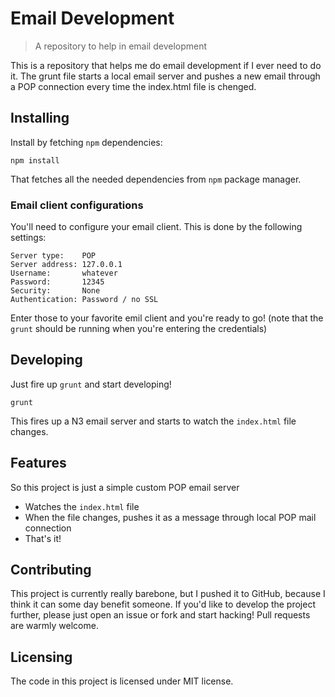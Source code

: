 # Email Development
> A repository to help in email development

This is a repository that helps me do email development if I ever need to do it.
The grunt file starts a local email server and pushes a new email through a POP
connection every time the index.html file is chenged.

## Installing

Install by fetching `npm` dependencies:

```shell
npm install
```

That fetches all the needed dependencies from `npm` package manager.

### Email client configurations

You'll need to configure your email client. This is done by the following
settings:

```
Server type:    POP
Server address: 127.0.0.1
Username:       whatever
Password:       12345
Security:       None
Authentication: Password / no SSL
```

Enter those to your favorite emil client and you're ready to go! (note that
the `grunt` should be running when you're entering the credentials)

## Developing

Just fire up `grunt` and start developing!

```shell
grunt
```

This fires up a N3 email server and starts to watch the `index.html` file
changes.

## Features

So this project is just a simple custom POP email server
* Watches the `index.html` file
* When the file changes, pushes it as a message through local POP mail
  connection
* That's it!

## Contributing

This project is currently really barebone, but I pushed it to GitHub, because I
think it can some day benefit someone. If you'd like to develop the project
further, please just open an issue or fork and start hacking! Pull requests
are warmly welcome.

## Licensing

The code in this project is licensed under MIT license.
